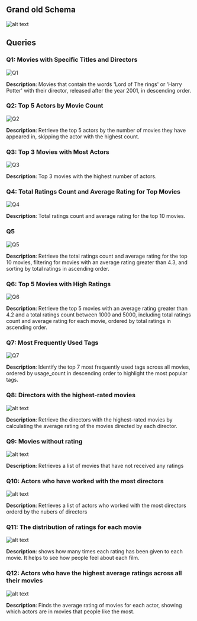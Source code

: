 
## Grand old Schema
![alt text](Imgs/grand_old_schema.jpg)

## Queries

### Q1: Movies with Specific Titles and Directors
![Q1](<Imgs/Pasted image 20241011173236.png>)

**Description**: Movies that contain the words 'Lord of The rings' or 'Harry Potter' with their director, released after the year 2001, in descending order.

### Q2: Top 5 Actors by Movie Count
![Q2](<Imgs/Pasted image 20241011173644.png>)

**Description**: Retrieve the top 5 actors by the number of movies they have appeared in, skipping the actor with the highest count.

### Q3: Top 3 Movies with Most Actors
![Q3](<Imgs/Pasted image 20241011174253.png>)

**Description**: Top 3 movies with the highest number of actors.

### Q4: Total Ratings Count and Average Rating for Top Movies
![Q4](<Imgs/Pasted image 20241011175026.png>)

**Description**: Total ratings count and average rating for the top 10 movies.

### Q5
![Q5](<Imgs/Pasted image 20241011175358.png>)

**Description**: Retrieve the total ratings count and average rating for the top 10 movies, filtering for movies with an average rating greater than 4.3, and sorting by total ratings in ascending order.

### Q6: Top 5 Movies with High Ratings
![Q6](<Imgs/Pasted image 20241011175531.png>)

**Description**: Retrieve the top 5 movies with an average rating greater than 4.2 and a total ratings count between 1000 and 5000, including total ratings count and average rating for each movie, ordered by total ratings in ascending order.


### Q7: Most Frequently Used Tags
![Q7](<Imgs/Pasted image 20241011180337.png>)

**Description**: Identify the top 7 most frequently used tags across all movies, ordered by usage_count in descending order to highlight the most popular tags.


### Q8: Directors with the highest-rated movies
![alt text](<Imgs/directors with the highest-rated movies.png>)

**Description**: Retrieve the directors with the highest-rated movies by calculating the average rating of the movies directed by each director.

### Q9: Movies without rating 
![alt text](<Imgs/movies without rating.png>)

**Description**: Retrieves a list of movies that have not received any ratings

### Q10: Actors who have worked with the most directors
![alt text](<Imgs/actors that worked with the most directors.png>)

**Description**: Retrieves a list of actors who worked with the most directors orderd by the nubers of directors 


### Q11: The distribution of ratings for each movie
![alt text](<Imgs/the distribution of ratings for each movie.png>)

**Description**: shows how many times each rating has been given to each movie. It helps to see how people feel about each film.

### Q12: Actors who have the highest average ratings across all their movies
![alt text](<Imgs/actors with high rating.png>)

**Description**: Finds the average rating of movies for each actor, showing which actors are in movies that people like the most.

